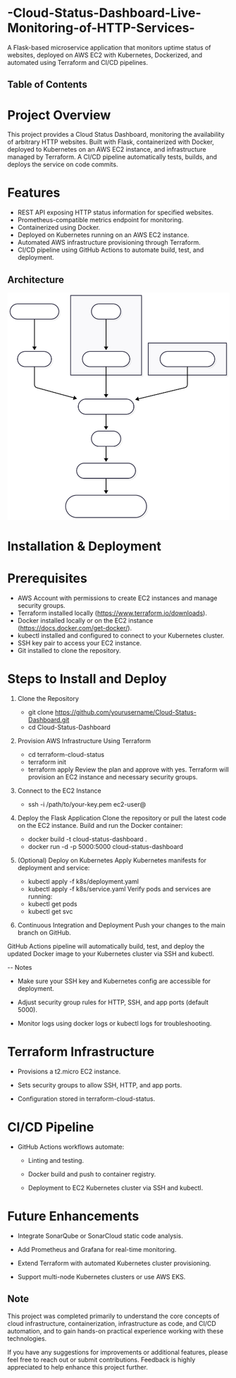 # -Cloud-Status-Dashboard-Live-Monitoring-of-HTTP-Services-
A Flask-based microservice application that monitors uptime status of websites, deployed on AWS EC2 with Kubernetes, Dockerized, and automated using Terraform and CI/CD pipelines.
## Table of Contents
# Project Overview
This project provides a Cloud Status Dashboard, monitoring the availability of arbitrary HTTP websites. Built with Flask, containerized with Docker, deployed to Kubernetes on an AWS EC2 instance, and infrastructure managed by Terraform. A CI/CD pipeline automatically tests, builds, and deploys the service on code commits.

# Features
  - REST API exposing HTTP status information for specified websites.
  - Prometheus-compatible metrics endpoint for monitoring.
  - Containerized using Docker.
  - Deployed on Kubernetes running on an AWS EC2 instance.
  - Automated AWS infrastructure provisioning through Terraform.
  - CI/CD pipeline using GitHub Actions to automate build, test, and deployment.
    
## Architecture 

![Architecture Diagram](images/Mermaid%20Chart%20-%20Create%20complex,%20visual%20diagrams%20with%20text.%20A%20smarter%20way%20of%20creating%20diagrams.-2025-09-14-100750.svg)





# Installation & Deployment
  # Prerequisites
  - AWS Account with permissions to create EC2 instances and manage security groups.
  - Terraform installed locally (https://www.terraform.io/downloads).
  - Docker installed locally or on the EC2 instance (https://docs.docker.com/get-docker/).
  - kubectl installed and configured to connect to your Kubernetes cluster.
  - SSH key pair to access your EC2 instance.
  - Git installed to clone the repository.

# Steps to Install and Deploy

  1. Clone the Repository
      - git clone https://github.com/yourusername/Cloud-Status-Dashboard.git
      - cd Cloud-Status-Dashboard
    
  2. Provision AWS Infrastructure Using Terraform
      -  cd terraform-cloud-status
      -  terraform init
      -  terraform apply
     Review the plan and approve with yes.
     Terraform will provision an EC2 instance and necessary security groups.

  3. Connect to the EC2 Instance
      -  ssh -i /path/to/your-key.pem ec2-user@<your-ec2-public-ip>
    
  4. Deploy the Flask Application
    Clone the repository or pull the latest code on the EC2 instance.
    Build and run the Docker container:
      -  docker build -t cloud-status-dashboard .
      -  docker run -d -p 5000:5000 cloud-status-dashboard
    
  5. (Optional) Deploy on Kubernetes
    Apply Kubernetes manifests for deployment and service:
      -  kubectl apply -f k8s/deployment.yaml
      -  kubectl apply -f k8s/service.yaml
    Verify pods and services are running:
      -  kubectl get pods
      -  kubectl get svc
    
  6. Continuous Integration and Deployment
      Push your changes to the main branch on GitHub.

GitHub Actions pipeline will automatically build, test, and deploy the updated Docker image to your Kubernetes cluster via SSH and kubectl.

-- Notes
  - Make sure your SSH key and Kubernetes config are accessible for deployment.

  - Adjust security group rules for HTTP, SSH, and app ports (default 5000).

  - Monitor logs using docker logs or kubectl logs for troubleshooting.

# Terraform Infrastructure
- Provisions a t2.micro EC2 instance.

- Sets security groups to allow SSH, HTTP, and app ports.

- Configuration stored in terraform-cloud-status.


# CI/CD Pipeline
- GitHub Actions workflows automate:

    - Linting and testing.

    - Docker build and push to container registry.

    - Deployment to EC2 Kubernetes cluster via SSH and kubectl.

# Future Enhancements
- Integrate SonarQube or SonarCloud static code analysis.

- Add Prometheus and Grafana for real-time monitoring.

- Extend Terraform with automated Kubernetes cluster provisioning.

- Support multi-node Kubernetes clusters or use AWS EKS.

## Note
This project was completed primarily to understand the core concepts of cloud infrastructure, containerization, infrastructure as code, and CI/CD automation, and to gain hands-on practical experience working with these technologies.

If you have any suggestions for improvements or additional features, please feel free to reach out or submit contributions. Feedback is highly appreciated to help enhance this project further.


